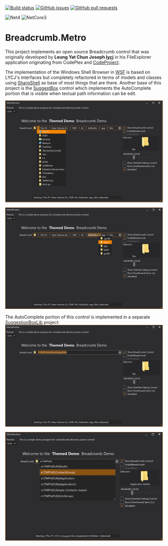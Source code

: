 [![Build status](https://ci.appveyor.com/api/projects/status/rbxt9vtsth75o87i?svg=true)](https://ci.appveyor.com/project/Dirkster99/bm)
[![GitHub issues](https://img.shields.io/github/issues-raw/dirkster99/BM.svg)](https://github.com/dirkster99/BM/issues)
[![GitHub pull requests](https://img.shields.io/github/issues-pr-raw/dirkster99/BM.svg)](https://github.com/dirkster99/BM/pulls)

![Net4](https://badgen.net/badge/Framework/.Net&nbsp;4/blue) ![NetCore3](https://badgen.net/badge/Framework/NetCore&nbsp;3/blue)

# Breadcrumb.Metro

This project implements an open source Breadcrumb control that was originally developed by <b>Leung Yat Chun Joseph <a href="https://github.com/lycj">lycj</a></b> in his FileExplorer application originating from CodePlex and <a href="https://www.codeproject.com/Members/Fainx">CodeProject</a>.

The implementation of the Windows Shell Browser in [WSF](https://github.com/Dirkster99/WSF) is based on LYCJ's interfaces but completely refactored in terms of models and classes using [SharpShell](https://github.com/dwmkerr/sharpshell) as base of most things that are there. Another base of this project is the [SuggestBox](https://github.com/Dirkster99/SuggestBoxLib) control which implements the AutoComplete portion that is visible when textual path information can be edit. 

![](https://raw.githubusercontent.com/Dirkster99/Docu/master/bm/DarkBreadcrumb.png)

![](https://raw.githubusercontent.com/Dirkster99/Docu/master/bm/DarkBreadcrumb2.png)

The AutoComplete portion of this control is implemented in a separate [SuggestionBoxLib](https://github.com/Dirkster99/SuggestBoxLib) project:
![](https://raw.githubusercontent.com/Dirkster99/Docu/master/bm/DarkBreadcrumb3.png)

![](https://raw.githubusercontent.com/Dirkster99/Docu/master/bm/DarkBreadcrumb4.png)
